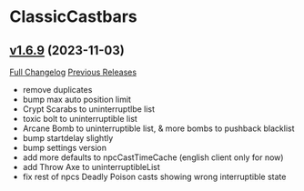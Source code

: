 # ClassicCastbars

## [v1.6.9](https://github.com/wardz/ClassicCastbars/tree/v1.6.9) (2023-11-03)
[Full Changelog](https://github.com/wardz/ClassicCastbars/compare/v1.6.8...v1.6.9) [Previous Releases](https://github.com/wardz/ClassicCastbars/releases)

- remove duplicates  
- bump max auto position limit  
- Crypt Scarabs to uninterruptlbe list  
- toxic bolt to uninterruptible list  
- Arcane Bomb to uninterruptible list, & more bombs to pushback blacklist  
- bump startdelay slightly  
- bump settings version  
- add more defaults to npcCastTimeCache (english client only for now)  
- add Throw Axe to uninterruptibleList  
- fix rest of npcs Deadly Poison casts showing wrong interruptible state  
